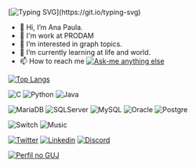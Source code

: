 [![Typing SVG](https://readme-typing-svg.herokuapp.com?font=Fira+Code&size=30&pause=1000&color=CC4EC9&background=FFDBFEE3&center=true&vCenter=true&width=500&lines=Welcome!)](https://git.io/typing-svg)


- 👋 Hi, I’m Ana Paula.
- 💼 I'm work at PRODAM
- 👀 I’m interested in graph topics.
- 🌱 I’m currently learning at life and world.
- 📫 How to reach me [![Ask-me anything else](https://img.shields.io/badge/Ask%20me-anything-1abc9c.svg)](https://github.com/anapaula-carmelita/anapaula-carmelita/issues/new)

[![Top Langs](https://github-readme-stats.vercel.app/api/top-langs/?username=anapaula-carmelita)](https://github.com/anuraghazra/github-readme-stats)

![C](https://img.shields.io/badge/C-00599C?style=for-the-badge&logo=c&logoColor=white)  ![Python](https://img.shields.io/badge/Python-14354C?style=for-the-badge&logo=python&logoColor=white)  ![Java](https://img.shields.io/badge/Java-ED8B00?style=for-the-badge&logo=java&logoColor=white)

![MariaDB](https://img.shields.io/badge/MariaDB-003545?style=for-the-badge&logo=mariadb&logoColor=white)  ![SQLServer](https://img.shields.io/badge/Microsoft%20SQL%20Server-CC2927?style=for-the-badge&logo=microsoft%20sql%20server&logoColor=white)  ![MySQL](https://img.shields.io/badge/MySQL-005C84?style=for-the-badge&logo=mysql&logoColor=white)  ![Oracle](https://img.shields.io/badge/Oracle-F80000?style=for-the-badge&logo=Oracle&logoColor=white)  ![Postgre](https://img.shields.io/badge/PostgreSQL-316192?style=for-the-badge&logo=postgresql&logoColor=white)


![Switch](https://img.shields.io/badge/Nintendo_Switch-E60012?style=for-the-badge&logo=nintendo-switch&logoColor=white)  ![Music](https://img.shields.io/badge/apple%20music-F34E68?style=for-the-badge&logo=apple%20music&logoColor=white)

[![Twitter](https://img.shields.io/badge/Twitter-1DA1F2?style=for-the-badge&logo=twitter&logoColor=white)](https://twitter.com/valgrind_ana)  [![Linkedin](https://img.shields.io/badge/LinkedIn-0077B5?style=for-the-badge&logo=linkedin&logoColor=white)](https://www.linkedin.com/in/anacarmelitana/)  [![Discord](https://img.shields.io/badge/Discord-7289DA?style=for-the-badge&logo=discord&logoColor=white)](https://discord.com/channels/anacarmelitana)

[![Perfil no GUJ](https://github.com/anapaula-carmelita/anapaula-carmelita/blob/main/guj.png)](https://www.guj.com.br/u/anagrrrl/)
<!---
anapaula-carmelita/anapaula-carmelita is a ✨ special ✨ repository because its `README.md` (this file) appears on your GitHub profile.
You can click the Preview link to take a look at your changes.
--->
